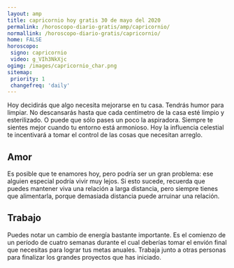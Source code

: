 ```yaml
---
layout: amp
title: capricornio hoy gratis 30 de mayo del 2020 
permalink: /horoscopo-diario-gratis/amp/capricornio/
normallink: /horoscopo-diario-gratis/capricornio/
home: FALSE
horoscopo:
 signo: capricornio
 video: g_VIh3NkXjc
ogimg: /images/capricornio_char.png
sitemap:
 priority: 1
 changefreq: 'daily'
---
```



Hoy decidirás que algo necesita mejorarse en tu casa. Tendrás humor para limpiar. No descansarás hasta que cada centímetro de la casa esté limpio y esterilizado. O puede que sólo pases un poco la aspiradora. Siempre te sientes mejor cuando tu entorno está armonioso. Hoy la influencia celestial te incentivará  a tomar el control de las cosas que necesitan arreglo.

## Amor

Es posible que te enamores hoy, pero podría ser un gran problema: ese alguien especial podría vivir muy lejos. Si esto sucede, recuerda que puedes mantener viva una relación a larga distancia, pero siempre tienes que alimentarla, porque demasiada distancia puede arruinar una relación.

## Trabajo

Puedes notar un cambio de energía bastante importante. Es el comienzo de un período de cuatro semanas durante el cual deberías tomar el envión final que necesitas para lograr tus metas anuales. Trabaja junto a otras personas para finalizar los grandes proyectos que has iniciado.